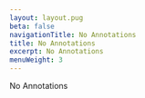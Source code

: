 ```yaml
---
layout: layout.pug
beta: false
navigationTitle: No Annotations
title: No Annotations
excerpt: No Annotations
menuWeight: 3
---
```


No Annotations
